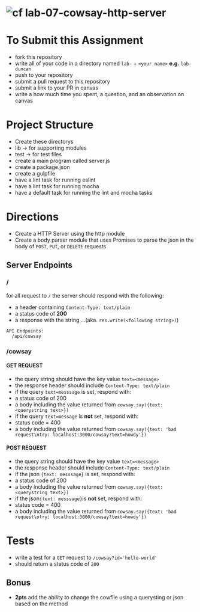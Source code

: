 ![cf](https://i.imgur.com/7v5ASc8.png) lab-07-cowsay-http-server
======

# To Submit this Assignment
* fork this repository
* write all of your code in a directory named `lab-` + `<your name>` **e.g.** `lab-duncan`
* push to your repository
* submit a pull request to this repository
* submit a link to your PR in canvas
* write a how much time you spent, a question, and an observation on canvas

# Project Structure
* Create these directorys
 * lib -> for supporting modules
 * test -> for test files
* create a main program called server.js
* create a package.json
* create a gulpfile
 * have a lint task for running eslint
 * have a lint task for running mocha 
 * have a default task for running the lint and mocha tasks

# Directions
* Create a HTTP Server using the http module
* Create a body parser module that uses Promises to parse the json in the body of `POST`, `PUT`, or `DELETE` requests

## Server Endpoints
### /
for all request to `/` the server should respond with the following:
 * a header containing `Content-Type: text/plain`
 * a status code of **200**
 * a response with the string ...(aka. `res.write(<following string>)`)
``` 
API Endpoints:
  /api/cowsay
```

### /cowsay
#### GET REQUEST    
* the query string should have the key value `text=<message>`
* the response header should include `Content-Type: text/plain`
* if the query `text=messsage` is set, respond with:  
 * a status code of 200
 * a body including the value returned from `cowsay.say({text: <querystring text>})`
* if the query `text=message` is **not** set, respond with:  
 * status code = 400
 * a body including the value returned from `cowsay.say({text: 'bad request\ntry: localhost:3000/cowsay?text=howdy'})`

#### POST REQUEST   
* the query string should have the key value `text=<message>`
* the response header should include `Content-Type: text/plain`
* if the json `{text: messsage}` is set, respond with:  
 * a status code of 200
 * a body including the value returned from `cowsay.say({text: <querystring text>})`
* if the json`{text: messsage}`is **not** set, respond with:  
 * status code = 400
 * a body including the value returned from `cowsay.say({text: 'bad request\ntry: localhost:3000/cowsay?text=howdy'})`

# Tests
* write a test for a `GET` request to `/cowsay?id='hello-world'`
 * should return a status code of `200`

## Bonus
* **2pts** add the ability to change the cowfile using a querysting or json based on the method
